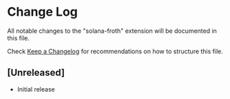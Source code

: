 # Change Log

All notable changes to the "solana-froth" extension will be documented in this file.

Check [Keep a Changelog](http://keepachangelog.com/) for recommendations on how to structure this file.

## [Unreleased]

- Initial release